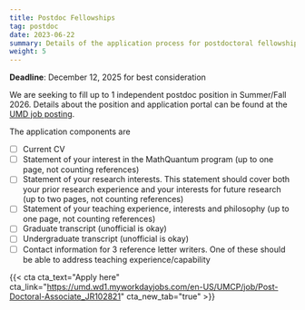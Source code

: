 ```yaml
---
title: Postdoc Fellowships
tag: postdoc
date: 2023-06-22
summary: Details of the application process for postdoctoral fellowships.
weight: 5
---
```


__Deadline__: December 12, 2025 for best consideration

We are seeking to fill up to 1 independent postdoc position in Summer/Fall 2026.
Details about the position and application portal can be found at the [UMD job posting](https://umd.wd1.myworkdayjobs.com/en-US/UMCP/job/Post-Doctoral-Associate_JR102821).

The application components are
- [ ] Current CV
- [ ] Statement of your interest in the MathQuantum program (up to one page, not counting references)
- [ ] Statement of your research interests. This statement should cover both your prior research experience and your interests for future research (up to two pages, not counting references)
- [ ] Statement of your teaching experience, interests and philosophy (up to one page, not counting references)
- [ ] Graduate transcript (unofficial is okay)
- [ ] Undergraduate transcript (unofficial is okay)
- [ ] Contact information for 3 reference letter writers. One of these should be able to address teaching experience/capability

{{< cta cta_text="Apply here" cta_link="https://umd.wd1.myworkdayjobs.com/en-US/UMCP/job/Post-Doctoral-Associate_JR102821" cta_new_tab="true" >}}
